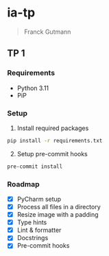 # ia-tp

> Franck Gutmann

## TP 1

### Requirements

- Python 3.11
- PiP

### Setup

1. Install required packages
```bash
pip install -r requirements.txt
```

2. Setup pre-commit hooks
```bash
pre-commit install
```

### Roadmap

- [x] PyCharm setup
- [x] Process all files in a directory
- [x] Resize image with a padding
- [x] Type hints
- [x] Lint & formatter
- [x] Docstrings
- [x] Pre-commit hooks